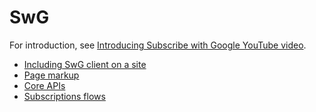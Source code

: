 <!---
Copyright 2018 The Subscribe with Google Authors. All Rights Reserved.

Licensed under the Apache License, Version 2.0 (the "License");
you may not use this file except in compliance with the License.
You may obtain a copy of the License at

     http://www.apache.org/licenses/LICENSE-2.0

Unless required by applicable law or agreed to in writing, software
distributed under the License is distributed on an "AS-IS" BASIS,
WITHOUT WARRANTIES OR CONDITIONS OF ANY KIND, either express or implied.
See the License for the specific language governing permissions and
limitations under the License.
-->

# SwG

For introduction, see [Introducing Subscribe with Google YouTube video](https://www.youtube.com/watch?v=2N04xgq7EsM).

- [Including SwG client on a site](./embed-client.md)
- [Page markup](./page-markup.md)
- [Core APIs](./core-apis.md)
- [Subscriptions flows](./flows.md)
